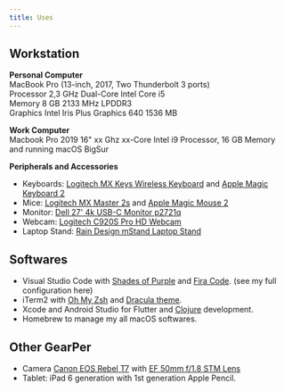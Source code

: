 ```yaml
---
title: Uses
---
```


## Workstation
**Personal Computer**  
MacBook Pro (13-inch, 2017, Two Thunderbolt 3 ports)  
Processor 2,3 GHz Dual-Core Intel Core i5  
Memory 8 GB 2133 MHz LPDDR3  
Graphics Intel Iris Plus Graphics 640 1536 MB  

**Work Computer**  
Macbook Pro 2019 16"
xx Ghz xx-Core Intel i9 Processor, 16 GB Memory and running macOS BigSur

**Peripherals and Accessories**
- Keyboards: [Logitech MX Keys Wireless Keyboard](https://www.logitech.com/en-us/products/keyboards/mx-keys-wireless-keyboard.html) and [Apple Magic Keyboard 2](https://www.apple.com/shop/product/MK2A3LL/A/magic-keyboard-us-english)
- Mice: [Logitech MX Master 2s](https://www.logitech.com/en-us/eol/mx-master-2s-mouse.910-005131.html) and [Apple Magic Mouse 2](https://www.apple.com/shop/product/MK2E3AM/A/magic-mouse)
- Monitor: [Dell 27' 4k USB-C Monitor p2721q](https://www.dell.com/en-us/shop/dell-27-4k-usb-c-monitor-p2721q/apd/210-axlt/monitors-monitor-accessories)
- Webcam: [Logitech C920S Pro HD Webcam](https://www.logitech.com/en-us/products/webcams/c920s-pro-hd-webcam.960-001257.html)
- Laptop Stand: [Rain Design mStand Laptop Stand](https://www.raindesigninc.com/mstand.html)

## Softwares
- Visual Studio Code with [Shades of Purple](https://marketplace.visualstudio.com/items?itemName=ahmadawais.shades-of-purple) and [Fira Code](https://github.com/tonsky/FiraCode). (see my full configuration here)
- iTerm2 with [Oh My Zsh](https://ohmyz.sh/) and [Dracula theme](https://draculatheme.com/iterm).
- Xcode and Android Studio for Flutter and [Clojure](https://cursive-ide.com/) development.
- Homebrew to manage my all macOS softwares.

## Other GearPer
- Camera [Canon EOS Rebel T7](https://www.usa.canon.com/internet/portal/us/home/products/details/cameras/eos-dslr-and-mirrorless-cameras/dslr/eos-rebel-t7-ef-s-18-55mm-is-ii-kit) with [EF 50mm f/1.8 STM Lens](https://www.usa.canon.com/internet/portal/us/home/products/details/lenses/ef/standard-medium-telephoto/ef-50mm-f-1-8-stm/ef-50mm-f1-8-stm)
- Tablet: iPad 6 generation with 1st generation Apple Pencil.
